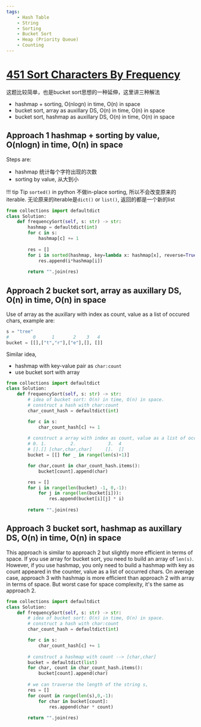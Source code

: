 ```yaml
---
tags:
    - Hash Table
    - String
    - Sorting
    - Bucket Sort
    - Heap (Priority Queue)
    - Counting
---
```


# [451 Sort Characters By Frequency](https://leetcode.com/problems/sort-characters-by-frequency/description/)

这题比较简单，也是bucket sort思想的一种延伸，这里讲三种解法

- hashmap + sorting, O(nlogn) in time, O(n) in space
- bucket sort, array as auxillary DS, O(n) in time, O(n) in space
- bucket sort, hashmap as auxillary DS, O(n) in time, O(n) in space

## Approach 1 hashmap + sorting by value, O(nlogn) in time, O(n) in space

Steps are:

- hashmap 统计每个字符出现的次数
- sorting by value, 从大到小


!!! tip Tip
    `sorted()` in python 不做in-place sorting, 所以不会改变原来的iterable. 无论原来的iterable是`dict()` or `list()`, 返回的都是一个新的list

```python
from collections import defaultdict
class Solution:
    def frequencySort(self, s: str) -> str:
        hashmap = defaultdict(int)
        for c in s:
            hashmap[c] += 1
        
        res = []
        for i in sorted(hashmap, key=lambda x: hashmap[x], reverse=True):
            res.append(i*hashmap[i])
            
        return "".join(res)
```


## Approach 2 bucket sort, array as auxillary DS, O(n) in time, O(n) in space

Use of array as the auxillary with index as count, value as a list of occured chars, example are:
```python
s = "tree"
#         0      1       2    3   4
bucket = [[],["t","r"],["e"],[], []]
```
Similar idea, 
- hashmap with key-value pair as `char:count`
- use bucket sort with array

```python
from collections import defaultdict
class Solution:
    def frequencySort(self, s: str) -> str:
        # idea of bucket sort: O(n) in time, O(n) in space.
        # construct a hash with char:count
        char_count_hash = defaultdict(int)

        for c in s:
            char_count_hash[c] += 1
        
        # construct a array with index as count, value as a list of occured chars
        # 0. 1.         2.            3.  4
        # [].[] [char,char,char]     [].  []
        bucket = [[] for _ in range(len(s)+1)]

        for char,count in char_count_hash.items():
            bucket[count].append(char)

        res = []
        for i in range(len(bucket) -1, 0,-1):
            for j in range(len(bucket[i])):
                res.append(bucket[i][j] * i)
        
        return "".join(res)
```

## Approach 3 bucket sort, hashmap as auxillary DS, O(n) in time, O(n) in space

This approach is similar to approach 2 but slightly more efficient in terms of space. If you use array for bucket sort, you need to build an array of `len(s)`. However, if you use hashmap, you only need to build a hashmap with key as count appeared in the counter, value as a list of occurred chars. On average case, approach 3 with hashmap is more efficient than approach 2 with array in terms of space. But worst case for space complexity, it's the same as approach 2.

```python
from collections import defaultdict
class Solution:
    def frequencySort(self, s: str) -> str:
        # idea of bucket sort: O(n) in time, O(n) in space.
        # construct a hash with char:count
        char_count_hash = defaultdict(int)

        for c in s:
            char_count_hash[c] += 1
        
        # construct a hashmap with count --> [char,char]
        bucket = defaultdict(list)
        for char, count in char_count_hash.items():
            bucket[count].append(char)
        
        # we can traverse the length of the string s,
        res = []
        for count in range(len(s),0,-1):
            for char in bucket[count]:
                res.append(char * count)
                            
        return "".join(res)
```